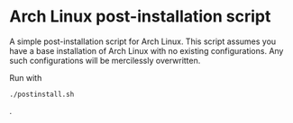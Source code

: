 # Arch Linux post-installation script

A simple post-installation script for Arch Linux. This script assumes you have a base installation of Arch Linux with no existing configurations. Any such configurations will be mercilessly overwritten.

Run with
```
./postinstall.sh
```
.
